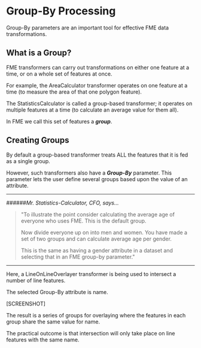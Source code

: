 # Group-By Processing #
Group-By parameters are an important tool for effective FME data transformations.

 
## What is a Group? ##
FME transformers can carry out transformations on either one feature at a time, or on a whole set of features at once.

For example, the AreaCalculator transformer operates on one feature at a time (to measure the area of that one polygon feature).

The StatisticsCalculator is called a group-based transformer; it operates on multiple features at a time (to calculate an average value for them all).

In FME we call this set of features a ***group***. 


## Creating Groups ##
By default a group-based transformer treats ALL the features that it is fed as a single group.

However, such transformers also have a ***Group-By*** parameter. This parameter lets the user define several groups based upon the value of an attribute.


----------
######*Mr. Statistics-Calculator, CFO, says…*
>
>"To illustrate the point consider calculating the average age of everyone who uses FME. This is the default group.
>
>Now divide everyone up on into men and women. You have made a set of two groups and can calculate average age per gender.
>
>This is the same as having a gender attribute in a dataset and selecting that in an FME group-by parameter."

----------


Here, a LineOnLineOverlayer transformer is being used to intersect a number of line features.

The selected Group-By attribute is name.

[SCREENSHOT]

The result is a series of groups for overlaying where the features in each group share the same value for name.

The practical outcome is that intersection will only take place on line features with the same name.